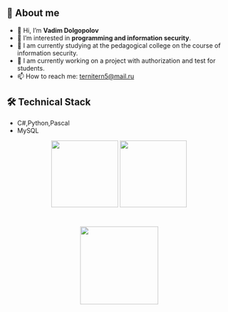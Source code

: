## 📎 About me

- 👋 Hi, I’m **Vadim Dolgopolov**
- 👀 I’m interested in **programming and information security**.
- 💼 I am currently studying at the pedagogical college on the course of information security.
- 🧠 I am currently working on a project with authorization and test for students.
- 📫 How to reach me: ternitern5@mail.ru

## 🛠 Technical Stack
*   C#,Python,Pascal
*   MySQL


<p align='center'>
   <a href="https://github-readme-stats.vercel.app/api?username=begottten&show_icons=true&count_private=true"><img
           height=150
           src="https://github-readme-stats.vercel.app/api?username=begottten&show_icons=true&count_private=true"/></a>
   <a href="https://github.com/begottten/github-readme-stats"><img height=150
                                                                  src="https://github-readme-stats.vercel.app/api/top-langs/?username=begottten&layout=compact"/></a>
</p>


<div align="center" style="margin: 40px 0">
   <a href="https://github.com/romankh3/github-profile-views-counter">
       <img width="175px" src="https://komarev.com/ghpvc/?username=begottten&color=DE002D">
   </a>
</div>
 
<!---
begottten/begottten is a ✨ special ✨ repository because its `README.md` (this file) appears on your GitHub profile.
You can click the Preview link to take a look at your changes.
--->
